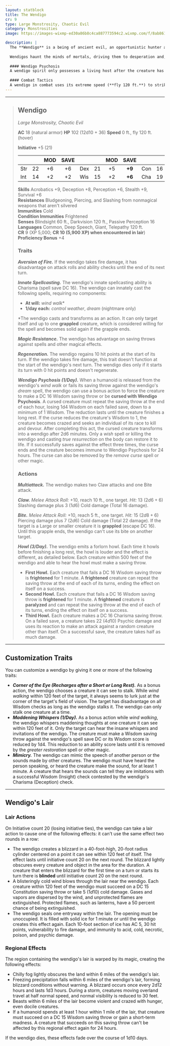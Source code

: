 ```yaml
---
layout: statblock
title: The Wendigo
cr: 9
type: Large Monstrosity, Chaotic Evil
category: Monstrosities
image: https://images-wixmp-ed30a86b8c4ca887773594c2.wixmp.com/f/8ab86111-40c3-4c11-abf4-2c512a9b3c9d/dc1t8em-bafce86d-cece-47e3-a7ef-e13829422997.jpg?token=eyJ0eXAiOiJKV1QiLCJhbGciOiJIUzI1NiJ9.eyJzdWIiOiJ1cm46YXBwOjdlMGQxODg5ODIyNjQzNzNhNWYwZDQxNWVhMGQyNmUwIiwiaXNzIjoidXJuOmFwcDo3ZTBkMTg4OTgyMjY0MzczYTVmMGQ0MTVlYTBkMjZlMCIsIm9iaiI6W1t7InBhdGgiOiJcL2ZcLzhhYjg2MTExLTQwYzMtNGMxMS1hYmY0LTJjNTEyYTliM2M5ZFwvZGMxdDhlbS1iYWZjZTg2ZC1jZWNlLTQ3ZTMtYTdlZi1lMTM4Mjk0MjI5OTcuanBnIn1dXSwiYXVkIjpbInVybjpzZXJ2aWNlOmZpbGUuZG93bmxvYWQiXX0.IIXEKqaaWS5Tyxdux7kYPOvn40MNAgaXyjUU6ka54Lc

description: |
  The **Wendigo** is a being of ancient evil, an opportunistic hunter and evil spirit that preys on explorers and hunters in desolate, isolated places like high passes or forlorn tundra. It warps the tattered corpse of a victim into an imagined representative of its own twisted desires, typically a grotesque, rabid animal-like form with bloodstained claws and matted fur.
  
  Wendigos haunt the minds of mortals, driving them to desperation and, ultimately, cannibalistic madness. They stalk prey for days, plaguing their journeys with nightmares and foul weather before striking. They constantly experience intense hunger pangs, only temporarily relieved by feasting on creatures that know fear, especially humanoids.
  
  #### Wendigo Psychosis
  A wendigo spirit only possesses a living host after the creature has been afflicted with **Wendigo Psychosis**, an insanity-inducing curse. This curse causes the victim to slowly lose its grasp on right and wrong, eventually inspiring them to succumb to terrible hunger and feast upon their own kind. The moment they complete this act, the victim is fully inhabited by a wendigo spirit, their legs burning away, transforming them into a new Wendigo. Only a *wish* spell or killing the wendigo and casting *true resurrection* on the body can restore the original victim to life.
  
  #### Combat Tactics
  A wendigo in combat uses its extreme speed (**fly 120 ft.**) to strike and swiftly retreat out of sight, relying on its **Regeneration** to quickly recover. It uses **Howl** to crowd control groups of prey, aiming to bite and **grapple** a victim before using its **Innate Spellcasting** (*wind walk*) to strand the target far from safety. It has a strong **Aversion of Fire** and will avoid or dispose of fire sources in its lair first.
---
```


___
> ## Wendigo
> *Large Monstrosity, Chaotic Evil*
> 
> **AC** 18 (natural armor) **HP** 102 (12d10 + 36) **Speed** 0 ft., fly 120 ft. (hover)
> 
> **Initiative** +5 (21)
>
> | | | MOD | SAVE | | | MOD | SAVE | | | MOD | SAVE |
> |:--|:-:|:----:|:----:|:--|:-:|:----:|:----:|:--|:-:|:----:|:----:|
> |Str| 22| +6 | +6 |Dex| 21| +5 | **+9** |Con| 16| +3 | **+7** |
> |Int| 14| +2 | +2 |Wis| 15| +2 | **+6** |Cha| 19| +4 | +4 |
>
> **Skills** Acrobatics +9, Deception +8, Perception +6, Stealth +9, Survival +6  
> **Resistances** Bludgeoning, Piercing, and Slashing from nonmagical weapons that aren't silvered  
> **Immunities** Cold  
> **Condition Immunities** Frightened  
> **Senses** Blindsight 60 ft., Darkvision 120 ft., Passive Perception 16  
> **Languages** Common, Deep Speech, Giant, Telepathy 120 ft.  
> **CR** 9 (XP 5,000; **CR 10 (5,900 XP) when encountered in lair**)  
> **Proficiency Bonus** +4
>
> ### Traits
>
> ***Aversion of Fire.*** If the wendigo takes fire damage, it has disadvantage on attack rolls and ability checks until the end of its next turn.
>
> ***Innate Spellcasting.*** The wendigo's innate spellcasting ability is Charisma (spell save DC 16). The wendigo can innately cast the following spells, requiring no components:
> * **At will:** *wind walk*\*
> * **1/day each:** *control weather*, *dream* (nightmare only)
>
> \*The wendigo casts and transforms as an action. It can only target itself and up to one **grappled** creature, which is considered willing for the spell and becomes solid again if the grapple ends.
>
> ***Magic Resistance.*** The wendigo has advantage on saving throws against spells and other magical effects.
>
> ***Regeneration.*** The wendigo regains 10 hit points at the start of its turn. If the wendigo takes fire damage, this trait doesn't function at the start of the wendigo's next turn. The wendigo dies only if it starts its turn with 0 hit points and doesn't regenerate.
>
> ***Wendigo Psychosis (1/Day).*** When a humanoid is released from the wendigo's *wind walk* or fails its saving throw against the wendigo's *dream* spell, the wendigo can use a bonus action to force the creature to make a DC 16 Wisdom saving throw or be **cursed with Wendigo Psychosis**. A cursed creature must repeat the saving throw at the end of each hour, losing 1d4 Wisdom on each failed save, down to a minimum of 1 Wisdom. The reduction lasts until the creature finishes a long rest. If the curse reduces the creature's Wisdom to 1, the creature becomes crazed and seeks an individual of its race to kill and devour. After completing this act, the cursed creature transforms into a wendigo after 2d6 minutes. Only a *wish* spell or killing the wendigo and casting *true resurrection* on the body can restore it to life. If it successfully saves against the effect three times, the curse ends and the creature becomes immune to Wendigo Psychosis for 24 hours. The curse can also be removed by the *remove curse* spell or other magic.
>
> ### Actions
>
> ***Multiattack.*** The wendigo makes two Claw attacks and one Bite attack.
>
> ***Claw.*** *Melee Attack Roll:* +10, reach 10 ft., one target. *Hit:* 13 ($2d6 + 6$) Slashing damage plus 3 ($1d6$) Cold damage (Total 16 damage).
>
> ***Bite.*** *Melee Attack Roll:* +10, reach 5 ft., one target. *Hit:* 15 ($2d8 + 6$) Piercing damage plus 7 ($2d6$) Cold damage (Total 22 damage). If the target is a Large or smaller creature it is **grappled** (escape DC 16). Until this grapple ends, the wendigo can't use its bite on another target.
>
> ***Howl (3/Day).*** The wendigo emits a forlorn howl. Each time it howls before finishing a long rest, the howl is louder and the effect is different, as detailed below. Each creature within 500 feet of the wendigo and able to hear the howl must make a saving throw.
>
> - **First Howl.** Each creature that fails a DC 16 Wisdom saving throw is **frightened** for 1 minute. A **frightened** creature can repeat the saving throw at the end of each of its turns, ending the effect on itself on a success.
> - **Second Howl.** Each creature that fails a DC 16 Wisdom saving throw is **frightened** for 1 minute. A **frightened** creature is **paralyzed** and can repeat the saving throw at the end of each of its turns, ending the effect on itself on a success.
> - **Third Howl.** Each creature makes a DC 16 Charisma saving throw. On a failed save, a creature takes 22 ($4d10$) Psychic damage and uses its reaction to make an attack against a random creature other than itself. On a successful save, the creature takes half as much damage.

___
## Customization Traits

You can customize a wendigo by giving it one or more of the following traits:

* ***Corner of the Eye (Recharges after a Short or Long Rest).*** As a bonus action, the wendigo chooses a creature it can see to stalk. While *wind walking* within 120 feet of the target, it always seems to lurk just at the corner of the target's field of vision. The target has disadvantage on all Wisdom checks as long as the wendigo stalks it. The wendigo can only stalk one creature at a time.
* ***Maddening Whispers (1/Day).*** As a bonus action while *wind walking*, the wendigo whispers maddening thoughts at one creature it can see within 120 feet of it. Only the target can hear the insane whispers and invitations of the wendigo. The creature must make a Wisdom saving throw against the wendigo's spell save DC or its Wisdom score is reduced by 1d4. This reduction to an ability score lasts until it is removed by the *greater restoration* spell or other magic.
* ***Mimicry.*** The wendigo can mimic the speech of another person or the sounds made by other creatures. The wendigo must have heard the person speaking, or heard the creature make the sound, for at least 1 minute. A creature that hears the sounds can tell they are imitations with a successful Wisdom (Insight) check contested by the wendigo's Charisma (Deception) check.

___
## Wendigo's Lair
### Lair Actions
On Initiative count 20 (losing initiative ties), the wendigo can take a lair action to cause one of the following effects: it can't use the same effect two rounds in a row:

* The wendigo creates a blizzard in a 40-foot-high, 20-foot radius cylinder centered on a point it can see within 120 feet of itself. The effect lasts until initiative count 20 on the next round. The blizzard lightly obscures every creature and object in the area for the duration. A creature that enters the blizzard for the first time on a turn or starts its turn there is **blinded** until initiative count 20 on the next round.
* A blisteringly cold wind blows through the lair near the wendigo. Each creature within 120 feet of the wendigo must succeed on a DC 15 Constitution saving throw or take 5 ($1d10$) cold damage. Gases and vapors are dispersed by the wind, and unprotected flames are extinguished. Protected flames, such as lanterns, have a 50 percent chance of being extinguished.
* The wendigo seals one entryway within the lair. The opening must be unoccupied. It is filled with solid ice for 1 minute or until the wendigo creates this effect again. Each 10-foot section of ice has AC 5, 30 hit points, vulnerability to fire damage, and immunity to acid, cold, necrotic, poison, and psychic damage.

### Regional Effects
The region containing the wendigo's lair is warped by its magic, creating the following effects:

* Chilly fog lightly obscures the land within 6 miles of the wendigo's lair.
* Freezing precipitation falls within 6 miles of the wendigo's lair, forming blizzard conditions without warning. A blizzard occurs once every 2d12 hours and lasts 1d3 hours. During a storm, creatures moving overland travel at half normal speed, and normal visibility is reduced to 30 feet.
* Beasts within 6 miles of the lair become violent and crazed with hunger, even docile creatures.
* If a humanoid spends at least 1 hour within 1 mile of the lair, that creature must succeed on a DC 15 Wisdom saving throw or gain a short-term madness. A creature that succeeds on this saving throw can't be affected by this regional effect again for 24 hours.

If the wendigo dies, these effects fade over the course of 1d10 days.